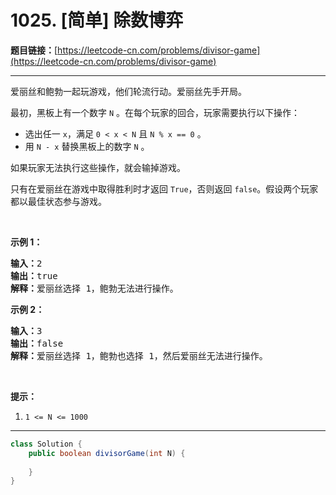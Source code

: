 # 1025. [简单] 除数博弈

**题目链接：**[https://leetcode-cn.com/problems/divisor-game](https://leetcode-cn.com/problems/divisor-game)

---

<div class="content__1Y2H">
 <div class="notranslate">
  <p>爱丽丝和鲍勃一起玩游戏，他们轮流行动。爱丽丝先手开局。</p> 
  <p>最初，黑板上有一个数字&nbsp;<code>N</code>&nbsp;。在每个玩家的回合，玩家需要执行以下操作：</p> 
  <ul> 
   <li>选出任一&nbsp;<code>x</code>，满足&nbsp;<code>0 &lt; x &lt; N</code> 且&nbsp;<code>N % x == 0</code>&nbsp;。</li> 
   <li>用 <code>N - x</code>&nbsp;替换黑板上的数字 <code>N</code> 。</li> 
  </ul> 
  <p>如果玩家无法执行这些操作，就会输掉游戏。</p> 
  <p>只有在爱丽丝在游戏中取得胜利时才返回&nbsp;<code>True</code>，否则返回 <code>false</code>。假设两个玩家都以最佳状态参与游戏。</p> 
  <p>&nbsp;</p> 
  <ol> 
  </ol> 
  <p><strong>示例 1：</strong></p> 
  <pre class="language-text"><strong>输入：</strong>2
<strong>输出：</strong>true
<strong>解释：</strong>爱丽丝选择 1，鲍勃无法进行操作。
</pre> 
  <p><strong>示例 2：</strong></p> 
  <pre class="language-text"><strong>输入：</strong>3
<strong>输出：</strong>false
<strong>解释：</strong>爱丽丝选择 1，鲍勃也选择 1，然后爱丽丝无法进行操作。
</pre> 
  <p>&nbsp;</p> 
  <p><strong>提示：</strong></p> 
  <ol> 
   <li><code>1 &lt;= N &lt;= 1000</code></li> 
  </ol> 
 </div>
</div>

---

```java
class Solution {
    public boolean divisorGame(int N) {
        
    }
}
```